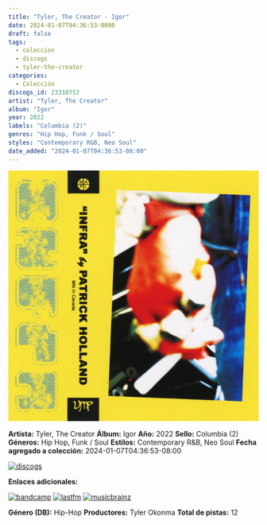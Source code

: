 ```yaml
---
title: "Tyler, The Creator - Igor"
date: 2024-01-07T04:36:53-0800
draft: false
tags:
  - coleccion
  - discogs
  - tyler-the-creator
categories:
  - Colección
discogs_id: 23310752
artist: "Tyler, The Creator"
album: "Igor"
year: 2022
labels: "Columbia (2)"
genres: "Hip Hop, Funk / Soul"
styles: "Contemporary R&B, Neo Soul"
date_added: "2024-01-07T04:36:53-08:00"
---
```


![cover](image.jpeg (Tyler, The Creator - Igor))

**Artista:** Tyler, The Creator
**Álbum:** Igor
**Año:** 2022
**Sello:** Columbia (2)
**Géneros:** Hip Hop, Funk / Soul
**Estilos:** Contemporary R&B, Neo Soul
**Fecha agregado a colección:** 2024-01-07T04:36:53-08:00

[![discogs](../../links/svg/discogs.png (discogs))](https://api.discogs.com/releases/23310752)


**Enlaces adicionales:**

[![bandcamp](../../links/svg/bandcamp.png (bandcamp))](https://pandi.bandcamp.com/album/igor-remixes)
[![lastfm](../../links/svg/lastfm.png (lastfm))](https://www.last.fm/music/Tyler,+The+Creator/IGOR)
[![musicbrainz](../../links/svg/musicbrainz.png (musicbrainz))](https://musicbrainz.org/release/765263d3-4588-43ad-ba08-303b62b31e9e)

**Género (DB):** Hip-Hop
**Productores:** Tyler Okonma
**Total de pistas:** 12
